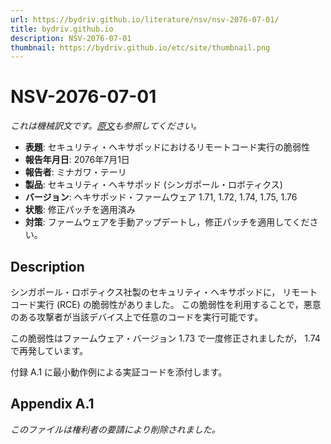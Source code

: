 ```yaml
---
url: https://bydriv.github.io/literature/nsv/nsv-2076-07-01/
title: bydriv.github.io
description: NSV-2076-07-01
thumbnail: https://bydriv.github.io/etc/site/thumbnail.png
---
```


# NSV-2076-07-01

*これは機械訳文です。[原文](original.html)も参照してください。*

- **表題**: セキュリティ・ヘキサポッドにおけるリモートコード実行の脆弱性
- **報告年月日**: 2076年7月1日
- **報告者**: ミナガワ・テーリ
- **製品**: セキュリティ・ヘキサポッド (シンガポール・ロボティクス)
- **バージョン**: ヘキサポッド・ファームウェア 1.71, 1.72, 1.74, 1.75, 1.76
- **状態**: 修正パッチを適用済み
- **対策**: ファームウェアを手動アップデートし，修正パッチを適用してください。

## Description

シンガポール・ロボティクス社製のセキュリティ・ヘキサポッドに，
リモートコード実行 (RCE) の脆弱性がありました。
この脆弱性を利用することで，悪意のある攻撃者が当該デバイス上で任意のコードを実行可能です。

この脆弱性はファームウェア・バージョン 1.73 で一度修正されましたが， 1.74 で再発しています。

付録 A.1 に最小動作例による実証コードを添付します。

## Appendix A.1

*このファイルは権利者の要請により削除されました。*
